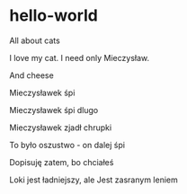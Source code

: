 # hello-world
All about cats

I love my cat. I need only Mieczysław.

And cheese

Mieczysławek śpi

Mieczysławek śpi dlugo

Mieczysławek zjadł chrupki

To było oszustwo - on dalej śpi

Dopisuję zatem, bo chciałeś

Loki jest ładniejszy, ale Jest zasranym leniem 
 
